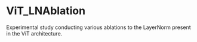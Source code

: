 # ViT_LNAblation
Experimental study conducting various ablations to the LayerNorm present in the ViT architecture.
